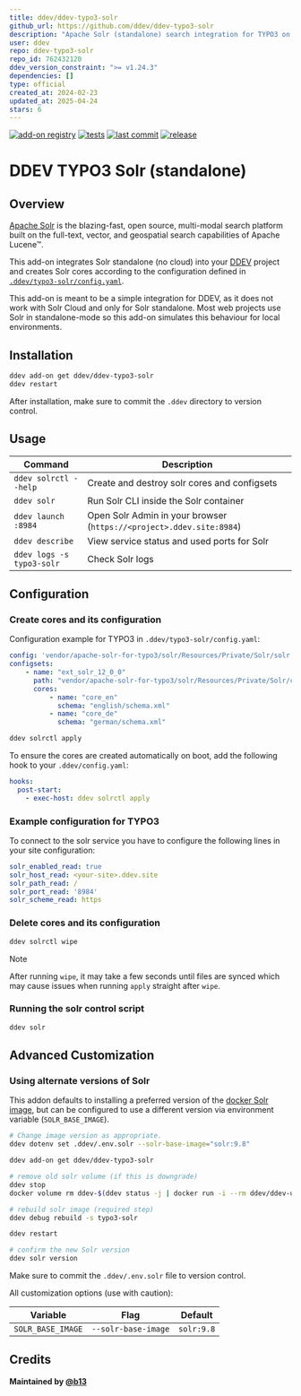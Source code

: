```yaml
---
title: ddev/ddev-typo3-solr
github_url: https://github.com/ddev/ddev-typo3-solr
description: "Apache Solr (standalone) search integration for TYPO3 on DDEV"
user: ddev
repo: ddev-typo3-solr
repo_id: 762432120
ddev_version_constraint: ">= v1.24.3"
dependencies: []
type: official
created_at: 2024-02-23
updated_at: 2025-04-24
stars: 6
---
```


[![add-on registry](https://img.shields.io/badge/DDEV-Add--on_Registry-blue)](https://addons.ddev.com)
[![tests](https://github.com/ddev/ddev-typo3-solr/actions/workflows/tests.yml/badge.svg?branch=main)](https://github.com/ddev/ddev-typo3-solr/actions/workflows/tests.yml?query=branch%3Amain)
[![last commit](https://img.shields.io/github/last-commit/ddev/ddev-typo3-solr)](https://github.com/ddev/ddev-typo3-solr/commits)
[![release](https://img.shields.io/github/v/release/ddev/ddev-typo3-solr)](https://github.com/ddev/ddev-typo3-solr/releases/latest)

# DDEV TYPO3 Solr (standalone)

## Overview

[Apache Solr](https://solr.apache.org/) is the blazing-fast, open source, multi-modal search platform built on the full-text, vector, and geospatial search capabilities of Apache Lucene™.

This add-on integrates Solr standalone (no cloud) into your [DDEV](https://ddev.com/) project and creates Solr cores according to the configuration defined in [`.ddev/typo3-solr/config.yaml`](https://github.com/ddev/ddev-typo3-solr/blob/main/typo3-solr/config.yaml).

This add-on is meant to be a simple integration for DDEV, as it does not work with Solr Cloud and only for Solr standalone. Most web projects use Solr in standalone-mode so this add-on simulates this behaviour for local environments.

## Installation

```bash
ddev add-on get ddev/ddev-typo3-solr
ddev restart
```

After installation, make sure to commit the `.ddev` directory to version control.

## Usage

| Command | Description |
| ------- | ----------- |
| `ddev solrctl --help` | Create and destroy solr cores and configsets |
| `ddev solr` | Run Solr CLI inside the Solr container |
| `ddev launch :8984` | Open Solr Admin in your browser (`https://<project>.ddev.site:8984`) |
| `ddev describe` | View service status and used ports for Solr |
| `ddev logs -s typo3-solr` | Check Solr logs |

## Configuration

### Create cores and its configuration

Configuration example for TYPO3 in `.ddev/typo3-solr/config.yaml`:

```yaml
config: 'vendor/apache-solr-for-typo3/solr/Resources/Private/Solr/solr.xml'
configsets:
    - name: "ext_solr_12_0_0"
      path: "vendor/apache-solr-for-typo3/solr/Resources/Private/Solr/configsets/ext_solr_12_0_0"
      cores:
          - name: "core_en"
            schema: "english/schema.xml"
          - name: "core_de"
            schema: "german/schema.xml"
```

```bash
ddev solrctl apply
```

To ensure the cores are created automatically on boot, add the following hook to your `.ddev/config.yaml`:

```yaml
hooks:
  post-start:
    - exec-host: ddev solrctl apply
```

### Example configuration for TYPO3

To connect to the solr service you have to configure the following lines in your site configuration:

```yaml
solr_enabled_read: true
solr_host_read: <your-site>.ddev.site
solr_path_read: /
solr_port_read: '8984'
solr_scheme_read: https
```

### Delete cores and its configuration

```bash
ddev solrctl wipe
```

> [!NOTE]
> After running `wipe`, it may take a few seconds until files are synced which may
> cause issues when running `apply` straight after `wipe`.

### Running the solr control script

```bash
ddev solr
```

## Advanced Customization

### Using alternate versions of Solr

This addon defaults to installing a preferred version of the [docker Solr image](https://hub.docker.com/_/solr), but can be configured to use a different version via environment variable (`SOLR_BASE_IMAGE`).

```bash
# Change image version as appropriate.
ddev dotenv set .ddev/.env.solr --solr-base-image="solr:9.8"

ddev add-on get ddev/ddev-typo3-solr

# remove old solr volume (if this is downgrade)
ddev stop
docker volume rm ddev-$(ddev status -j | docker run -i --rm ddev/ddev-utilities jq -r '.raw.name')_typo3-solr

# rebuild solr image (required step)
ddev debug rebuild -s typo3-solr

ddev restart

# confirm the new Solr version
ddev solr version
```

Make sure to commit the `.ddev/.env.solr` file to version control.

All customization options (use with caution):

| Variable | Flag | Default |
| -------- | ---- | ------- |
| `SOLR_BASE_IMAGE` | `--solr-base-image` | `solr:9.8` |

## Credits

**Maintained by [@b13](https://github.com/b13)**
